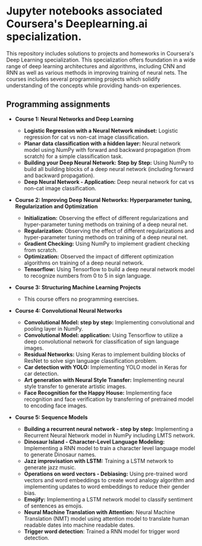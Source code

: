 # Jupyter notebooks associated Coursera's Deeplearning.ai specialization. 
This repository includes solutions to projects and homeworks in Coursera's Deep Learning specialization.  This specialization offers foundation in a wide range of deep learning architectures and algorithms, including CNN and RNN as well as various methods in improving training of neural nets. The courses includes several programming projects which solidify understanding of the concepts while providing hands-on experiences.

## Programming assignments
  - **Course 1: Neural Networks and Deep Learning**
    - **Logistic Regression with a Neural Network mindset:** Logistic regression for cat vs non-cat image classification.
    - **Planar data classification with a hidden layer:** Neural network model using NumPy with forward and backward propagation (from scratch) for a simple classification task.
    - **Building your Deep Neural Network: Step by Step:** Using NumPy to build all building blocks of a deep neural network (including forward and backward propagation).
    - **Deep Neural Network - Application:** Deep neural network for cat vs non-cat image classification.
    
  - **Course 2: Improving Deep Neural Networks: Hyperparameter tuning, Regularization and Optimization**
    - **Initialization:** Observing the effect of different regularizations and hyper-parameter tuning methods on training of a deep neural net.
    - **Regularization:** Observing the effect of different regularizations and hyper-parameter tuning methods on training of a deep neural net.
    - **Gradient Checking:** Using NumPy to implement gradient checking from scratch.
    - **Optimization:** Observed the impact of different optimization algorithms on training of a deep neural network.
    - **Tensorflow:** Using Tensorflow to build a deep neural network model to recognize numbers from 0 to 5 in sign language.
    
  - **Course 3: Structuring Machine Learning Projects**
    - This course offers no programming exercises.
    
  - **Course 4: Convolutional Neural Networks**
    - **Convolutional Model: step by step:** Implementing convolutional and pooling layer in NumPy.
    - **Convolutional Model: application:** Using Tensorflow to utilize a deep convolutional network for classification of sign language images.
    - **Residual Networks:** Using Keras to implement building blocks of ResNet to solve sign language classification problem.
    - **Car detection with YOLO:** Implementing YOLO model in Keras for car detection.
    - **Art generation with Neural Style Transfer:** Implementing neural style transfer to generate artistic images.
    - **Face Recognition for the Happy House:** Implementing face recognition and face verification by transferring of pretrained model to encoding face images.
  
  - **Course 5: Sequence Models**
    - **Building a recurrent neural network - step by step:** Implementing a Recurrent Neural Network model in NumPy including LMTS network.
    - **Dinosaur Island - Character-Level Language Modeling:** Implementing a RNN model to train a character level language model to generate Dinosaur names.
    - **Jazz improvisation with LSTM:** Training a LSTM network to generate jazz music.
    - **Operations on word vectors - Debiasing:** Using pre-trained word vectors and word embeddings to create word analogy algorithm and implementing updates to word embeddings to reduce their gender bias.
    - **Emojify:** Implementing a LSTM network model to classify sentiment of sentences as emojis.
    - **Neural Machine Translation with Attention:** Neural Machine Translation (NMT) model using attention model to translate human readable dates into machine readable dates.
    - **Trigger word detection**: Trained a RNN model for trigger word detection.
    
